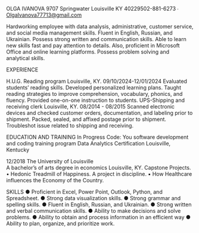 OLGA IVANOVA
 9707 Springwater Louisville KY 40229502-881-6273 ∙  OlgaIvanova77713@gmail.com

  Hardworking employee with data analysis, administrative, customer service, and social media management skills. Fluent in English, Russian, and Ukrainian. Possess strong written and communication skills. Able to learn new skills fast and pay attention to details. Also, proficient in Microsoft Office and online learning platforms. Possess problem solving and analytical skills. 

EXPERIENCE

H.U.G. Reading program
Louisville, KY.
09/10/2024-12/01/2024
Evaluated students’ reading skills.
Developed personalized learning plans.
Taught reading strategies to improve comprehension, vocabulary, phonics, and fluency.
Provided one-on-one instruction to students.
UPS-Shipping and receiving clerk
Louisville, KY.
08/2014 - 08/2015
Scanned electronic devices and checked customer orders, documentation, and labeling prior to shipment.
Packed, sealed, and affixed postage prior to shipment.
Troubleshot issue related to shipping and receiving.
		


EDUCATION AND TRAINING 
In Progress
Code: You software development and coding training program
Data Analytics Certification
Louisville, Kentucky

12/2018
The University of Louisville                                                    
A bachelor’s of arts degree in economics
Louisville, KY.
Capstone Projects.
•	Hedonic Treadmill of Happiness.
A project in discipline.
▪	How Healthcare influences the Economy of the Country.


SKILLS
●	Proficient in Excel, Power Point, Outlook, Python, and Spreadsheet.
●	Strong data visualization skills.
●	Strong grammar and spelling skills.
●	Fluent in English, Russian, and Ukrainian.
●	Strong written and verbal communication skills.
●	Ability to make decisions and solve problems.
●	Ability to obtain and process information in an efficient way
●	Ability to plan, organize, and prioritize work.




		                      



